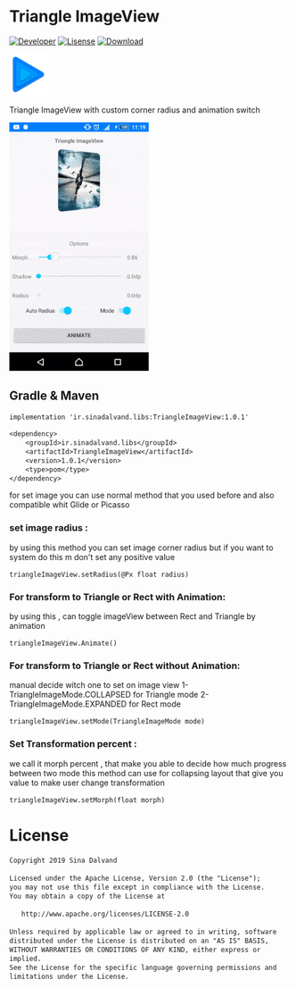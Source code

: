 # Triangle ImageView
[![Developer](https://img.shields.io/badge/developer-sina%20dalvand-orange)](https://github.com/sinadalvand)
[![Lisense](https://img.shields.io/badge/License-Apache%202-lightgrey.svg)](https://www.apache.org/licenses/LICENSE-2.0)
[![Download](https://api.bintray.com/packages/sinadalvand/maven/TriangleImageView/images/download.svg?version=1.0.1) ](https://bintray.com/sinadalvand/maven/TriangleImageView/1.0.1/link)

<img src="https://github.com/sinadalvand/TriangleImageView/blob/master/art/logo.png" width="70"/>

Triangle ImageView with custom corner radius and animation switch


<img src="https://github.com/sinadalvand/TriangleImageView/blob/master/art/preview.gif" width="250"/>


## Gradle & Maven
```
implementation 'ir.sinadalvand.libs:TriangleImageView:1.0.1'
```
```
<dependency>
	<groupId>ir.sinadalvand.libs</groupId>
	<artifactId>TriangleImageView</artifactId>
	<version>1.0.1</version>
	<type>pom</type>
</dependency>
```

for set image you can use normal method that you used before and also compatible whit Glide or Picasso

### set image radius :
by using this method you can set image corner radius 
but if you want to system do this m don't set any positive value
```
triangleImageView.setRadius(@Px float radius)
```

### For transform to Triangle or Rect with Animation:
by using this , can toggle imageView between Rect and Triangle by animation
```
triangleImageView.Animate()
```


### For transform to Triangle or Rect without Animation:
manual decide witch one to set on image view 
1- TriangleImageMode.COLLAPSED for Triangle mode
2- TriangleImageMode.EXPANDED for Rect mode

```
triangleImageView.setMode(TriangleImageMode mode)
```


### Set Transformation percent :
we call it morph percent , that make you able to decide how much progress between two mode
this method can use for collapsing layout that give you value to make user change transformation
```
triangleImageView.setMorph(float morph)
```



# License

    Copyright 2019 Sina Dalvand

    Licensed under the Apache License, Version 2.0 (the "License");
    you may not use this file except in compliance with the License.
    You may obtain a copy of the License at

       http://www.apache.org/licenses/LICENSE-2.0

    Unless required by applicable law or agreed to in writing, software
    distributed under the License is distributed on an "AS IS" BASIS,
    WITHOUT WARRANTIES OR CONDITIONS OF ANY KIND, either express or implied.
    See the License for the specific language governing permissions and
    limitations under the License.















